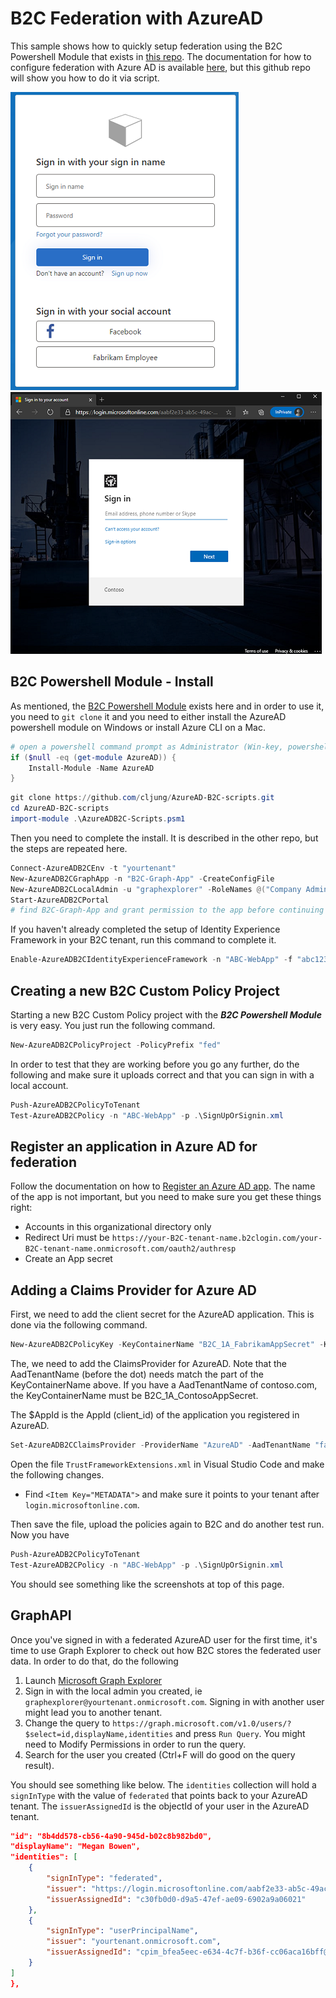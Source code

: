 # B2C Federation with AzureAD

This sample shows how to quickly setup federation using the B2C Powershell Module that exists in [this repo](https://github.com/cljung/AzureAD-B2C-scripts). The documentation for how to configure federation with Azure AD is available [here](https://docs.microsoft.com/en-us/azure/active-directory-b2c/identity-provider-azure-ad-single-tenant-custom), but this github repo will show you how to do it via script.

![AzureAD Claims Provider selectcion](/media/fed-page-1.png) ![AzureAD Signin page](/media/fed-page-2.png)


## B2C Powershell Module - Install
As mentioned, the [B2C Powershell Module](https://github.com/cljung/AzureAD-B2C-scripts) exists here and in order to use it, you need to `git clone` it and you need to either install the AzureAD powershell module on Windows or install Azure CLI on a Mac. 

```powershell
# open a powershell command prompt as Administrator (Win-key, powershell, Run as Admin)
if ($null -eq (get-module AzureAD)) {
    Install-Module -Name AzureAD
}
```

```powershell
git clone https://github.com/cljung/AzureAD-B2C-scripts.git
cd AzureAD-B2C-scripts
import-module .\AzureADB2C-Scripts.psm1
```

Then you need to complete the install. It is described in the other repo, but the steps are repeated here.

```powershell
Connect-AzureADB2CEnv -t "yourtenant"
New-AzureADB2CGraphApp -n "B2C-Graph-App" -CreateConfigFile
New-AzureADB2CLocalAdmin -u "graphexplorer" -RoleNames @("Company Administrator")
Start-AzureADB2CPortal
# find B2C-Graph-App and grant permission to the app before continuing
```

If you haven't already completed the setup of Identity Experience Framework in your B2C tenant, run this command to complete it.
```powershell
Enable-AzureADB2CIdentityExperienceFramework -n "ABC-WebApp" -f "abc123"
```

## Creating a new B2C Custom Policy Project

Starting a new B2C Custom Policy project with the ***B2C Powershell Module*** is very easy. You just run the following command.

```powershell
New-AzureADB2CPolicyProject -PolicyPrefix "fed"
```

In order to test that they are working before you go any further, do the following and make sure it uploads correct and that you can sign in with a local account.

```powershell
Push-AzureADB2CPolicyToTenant
Test-AzureADB2CPolicy -n "ABC-WebApp" -p .\SignUpOrSignin.xml
```

## Register an application in Azure AD for federation

Follow the documentation on how to [Register an Azure AD app](https://docs.microsoft.com/en-us/azure/active-directory-b2c/identity-provider-azure-ad-single-tenant-custom?tabs=app-reg-ga#register-an-azure-ad-app). The name of the app is not important, but you need to make sure you get these things right:

- Accounts in this organizational directory only
- Redirect Uri must be `https://your-B2C-tenant-name.b2clogin.com/your-B2C-tenant-name.onmicrosoft.com/oauth2/authresp`
- Create an App secret

## Adding a Claims Provider for Azure AD

First, we need to add the client secret for the AzureAD application. This is done via the following command.

```powershell
New-AzureADB2CPolicyKey -KeyContainerName "B2C_1A_FabrikamAppSecret" -KeyType "secret" -KeyUse "sig" -Secret $yoursecret
```

The, we need to add the ClaimsProvider for AzureAD. Note that the AadTenantName (before the dot) needs match the part of the KeyContainerName above. If you have a AadTenantName of contoso.com, the KeyContainerName must be B2C_1A_ContosoAppSecret. 

The $AppId is the AppId (client_id) of the application you registered in AzureAD.

```powershell
Set-AzureADB2CClaimsProvider -ProviderName "AzureAD" -AadTenantName "fabrikam.com" -client_id $AppId
```

Open the file `TrustFrameworkExtensions.xml` in Visual Studio Code and make the following changes.

- Find `<Item Key="METADATA">` and make sure it points to your tenant after `login.microsoftonline.com`.

Then save the file, upload the policies again to B2C and do another test run. Now you have 

```powershell
Push-AzureADB2CPolicyToTenant
Test-AzureADB2CPolicy -n "ABC-WebApp" -p .\SignUpOrSignin.xml
```

You should see something like the screenshots at top of this page.

## GraphAPI 

Once you've signed in with a federated AzureAD user for the first time, it's time to use Graph Explorer to check out how B2C stores the federated user data. In order to do that, do the following

1. Launch [Microsoft Graph Explorer](https://developer.microsoft.com/en-us/graph/graph-explorer)
1. Sign in with the local admin you created, ie `graphexplorer@yourtenant.onmicrosoft.com`. Signing in with another user might lead you to another tenant.
1. Change the query to `https://graph.microsoft.com/v1.0/users/?$select=id,displayName,identities` and press `Run Query`. You might need to Modify Permissions in order to run the query.
1. Search for the user you created (Ctrl+F will do good on the query result). 

You should see something like below. The `identities` collection will hold a `signInType` with the value of `federated` that points back to your AzureAD tenant. The `issuerAssignedId` is the objectId of your user in the AzureAD tenant. 

```json
"id": "8b4dd578-cb56-4a90-945d-b02c8b982bd0",
"displayName": "Megan Bowen",
"identities": [
    {
        "signInType": "federated",
        "issuer": "https://login.microsoftonline.com/aabf2e33-ab5c-49ac-8f62-81af9596e434/v2.0",
        "issuerAssignedId": "c30fb0d0-d9a5-47ef-ae09-6902a9a06021"
    },
    {
        "signInType": "userPrincipalName",
        "issuer": "yourtenant.onmicrosoft.com",
        "issuerAssignedId": "cpim_bfea5eec-e634-4c7f-b36f-cc06aca16bff@yourtenant.onmicrosoft.com"
    }
]
},
```